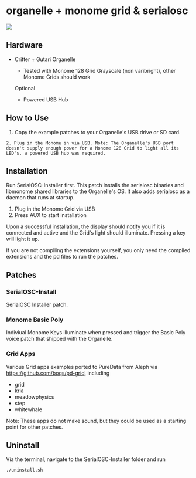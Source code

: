 # organelle + monome grid & serialosc

![](http://media.quilime.com/files/img/organelle-monome.png)

## Hardware

  - Critter + Gutari Organelle
    - Tested with Monome 128 Grid Grayscale (non varibright), other Monome Grids should work

    Optional

      - Powered USB Hub

## How to Use

  1. Copy the example patches to your Organelle's USB drive or SD card.

    2. Plug in the Monome in via USB. Note: The Organelle's USB port doesn't supply enough power for a Monome 128 Grid to light all its LED's, a powered USB hub was required.

## Installation

Run SerialOSC-Installer first. This patch installs the serialosc binaries and libmonome shared libraries to the Organelle's OS. It also adds serialosc as a daemon that runs at startup.

  1. Plug in the Monome Grid via USB
  2. Press AUX to start installation

Upon a successful installation, the display should notify you if it is connected and active and the Grid's light should illuminate. Pressing a key will light it up.

If you are not compiling the extensions yourself, you only need the compiled extensions and the pd files to run the patches.

## Patches

### SerialOSC-Install

SerialOSC Installer patch.

### Monome Basic Poly

Indiviual Monome Keys illuminate when pressed and trigger the Basic Poly voice patch that shipped with the Organelle.

### Grid Apps

Various Grid apps examples ported to PureData from Aleph via https://github.com/boqs/pd-grid, including

  - grid
  - kria
  - meadowphysics
  - step
  - whitewhale

Note: These apps do not make sound, but they could be used as a starting point for other patches.

## Uninstall

Via the terminal, navigate to the SerialOSC-Installer folder and run

    ./uninstall.sh


